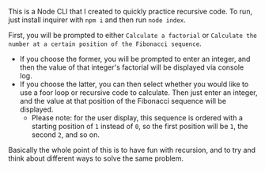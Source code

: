 This is a Node CLI that I created to quickly practice recursive code. To run, just install inquirer with `npm i` and then run `node index`.

First, you will be prompted to either `Calculate a factorial` or `Calculate the number at a certain position of the Fibonacci sequence`.

- If you choose the former, you will be prompted to enter an integer, and then the value of that integer's factorial will be displayed via console log.
- If you choose the latter, you can then select whether you would like to use a foor loop or recursive code to calculate. Then just enter an integer, and the value at that position of the Fibonacci sequence will be displayed.
  - Please note: for the user display, this sequence is ordered with a starting position of `1` instead of `0`, so the first position will be `1`, the second `2`, and so on.

Basically the whole point of this is to have fun with recursion, and to try and think about different ways to solve the same problem.
